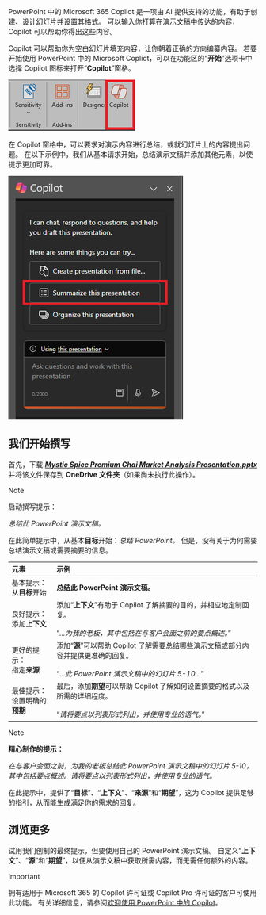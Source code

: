 
PowerPoint 中的 Microsoft 365 Copilot 是一项由 AI 提供支持的功能，有助于创建、设计幻灯片并设置其格式。  可以输入你打算在演示文稿中传达的内容，Copilot 可以帮助你得出这些内容。 

Copilot 可以帮助你为空白幻灯片填充内容，让你朝着正确的方向编纂内容。 若要开始使用 PowerPoint 中的 Microsoft Copliot，可以在功能区的“**开始**”选项卡中选择 Copilot 图标来打开“**Copilot**”窗格。

![PowerPoint 功能区中 Copilot 图标的屏幕截图。](../media/copilot-ribbon-powerpoint.png)

在 Copilot 窗格中，可以要求对演示内容进行总结，或就幻灯片上的内容提出问题。 在以下示例中，我们从基本请求开始，总结演示文稿并添加其他元素，以使提示更加可靠。

![首次打开 PowerPoint 时 Copilot 面板的屏幕截图。](../media/copilot-pane-powerpoint.png)

## 我们开始撰写

首先，下载 **_[Mystic Spice Premium Chai Market Analysis Presentation.pptx](https://go.microsoft.com/fwlink/?linkid=2268768)_** 并将该文件保存到 **OneDrive 文件夹**（如果尚未执行此操作）。

> [!NOTE]
> 启动撰写提示：
>
> _总结此 PowerPoint 演示文稿。_

在此简单提示中，从基本**目标**开始：_总结 PowerPoint。_ 但是，没有关于为何需要总结演示文稿或需要摘要的信息。

| 元素 | 示例 |
| :------ | :------- |
| 基本提示： <br>从**目标**开始 | **总结此 PowerPoint 演示文稿。** |
| 良好提示： <br>添加**上下文** | 添加“**上下文**”有助于 Copilot 了解摘要的目的，并相应地定制回复。<br><br>“_...为我的老板，其中包括在与客户会面之前的要点概述。_” |
| 更好的提示： <br>指定**来源** | 添加“**源**”可以帮助 Copilot 了解需要总结哪些演示文稿或部分内容并提供更准确的回复。<br><br>“_...此 PowerPoint 演示文稿中的幻灯片 5-10..._” |
| 最佳提示： <br>设置明确的**预期** | 最后，添加**期望**可以帮助 Copilot 了解如何设置摘要的格式以及所需的详细程度。<br><br>“_请将要点以列表形式列出，并使用专业的语气。_” |

> [!NOTE]
> **精心制作的提示：**
>
> _在与客户会面之前，为我的老板总结此 PowerPoint 演示文稿中的幻灯片 5-10，其中包括要点概述。请将要点以列表形式列出，并使用专业的语气。_

在此提示中，提供了“**目标**”、“**上下文**”、“**来源**”和“**期望**”，这为 Copilot 提供足够的指引，从而能生成满足你的需求的回复。

## 浏览更多

试用我们创制的最终提示，但要使用自己的 PowerPoint 演示文稿。 自定义“**上下文**”、“**源**”和“**期望**”，以便从演示文稿中获取所需内容，而无需任何额外的内容。

> [!IMPORTANT]
> 拥有适用于 Microsoft 365 的 Copilot 许可证或 Copilot Pro 许可证的客户可使用此功能。 有关详细信息，请参阅[欢迎使用 PowerPoint 中的 Copilot](https://support.microsoft.com/office/welcome-to-copilot-in-powerpoint-57133c75-24c0-4519-8096-d0dadf25fb8d)。
